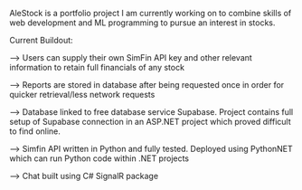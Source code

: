 AleStock is a portfolio project I am currently working on to combine skills of web development and ML programming to pursue an interest in stocks.

Current Buildout:

--> Users can supply their own SimFin API key and other relevant information to retain full financials of any stock

--> Reports are stored in database after being requested once in order for quicker retrieval/less network requests

--> Database linked to free database service Supabase. Project contains full setup of Supabase connection in an ASP.NET project which proved difficult to find online.

--> Simfin API written in Python and fully tested. Deployed using PythonNET which can run Python code within .NET projects

--> Chat built using C# SignalR package
